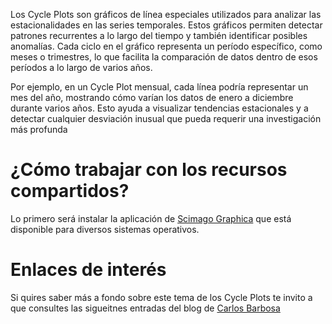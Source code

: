 Los Cycle Plots son gráficos de línea especiales utilizados para analizar las estacionalidades en las series temporales. Estos gráficos permiten detectar patrones recurrentes a lo largo del tiempo y también identificar posibles anomalías. Cada ciclo en el gráfico representa un período específico, como meses o trimestres, lo que facilita la comparación de datos dentro de esos períodos a lo largo de varios años.

Por ejemplo, en un Cycle Plot mensual, cada línea podría representar un mes del año, mostrando cómo varían los datos de enero a diciembre durante varios años. Esto ayuda a visualizar tendencias estacionales y a detectar cualquier desviación inusual que pueda requerir una investigación más profunda

# ¿Cómo trabajar con los recursos compartidos?

Lo primero será instalar la aplicación de [Scimago Graphica](https://www.graphica.app/) que está disponible para diversos sistemas operativos.

# Enlaces de interés

Si quires saber más a fondo sobre este tema de los Cycle Plots te invito a que consultes las sigueitnes entradas del blog de [Carlos Barbosa]((https://www.linkedin.com/in/merod/))

